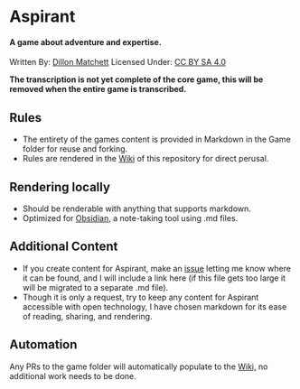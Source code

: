 # Aspirant
#### A game about adventure and expertise.

Written By: [Dillon Matchett](https://github.com/bombasticSlacks)
Licensed Under: [CC BY SA 4.0](https://github.com/bombasticSlacks/Aspirant/blob/main/LICENSE)

**The transcription is not yet complete of the core game, this will be removed when the entire game is transcribed.**

## Rules
* The entirety of the games content is provided in Markdown in the Game folder for reuse and forking.
* Rules are rendered in the [Wiki](https://github.com/bombasticSlacks/Aspirant/wiki/How-To-Play) of this repository for direct perusal.

## Rendering locally
* Should be renderable with anything that supports markdown.
* Optimized for [Obsidian,](https://obsidian.md/) a note-taking tool using .md files.

## Additional Content
* If you create content for Aspirant, make an [issue](https://github.com/bombasticSlacks/Aspirant/issues) letting me know where it can be found, and I will include a link here (if this file gets too large it will be migrated to a separate .md file).
* Though it is only a request, try to keep any content for Aspirant accessible with open technology, I have chosen markdown for its ease of reading, sharing, and rendering.

## Automation
Any PRs to the game folder will automatically populate to the [Wiki,](https://github.com/bombasticSlacks/Aspirant/wiki/How-To-Play) no additional work needs to be done.

